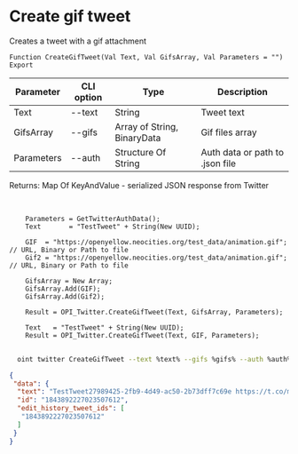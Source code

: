 ﻿---
sidebar_position: 4
---

# Create gif tweet
 Creates a tweet with a gif attachment



`Function CreateGifTweet(Val Text, Val GifsArray, Val Parameters = "") Export`

  | Parameter | CLI option | Type | Description |
  |-|-|-|-|
  | Text | --text | String | Tweet text |
  | GifsArray | --gifs | Array of String, BinaryData | Gif files array |
  | Parameters | --auth | Structure Of String | Auth data or path to .json file |

  
  Returns:  Map Of KeyAndValue - serialized JSON response from Twitter

<br/>




```bsl title="Code example"
    Parameters = GetTwitterAuthData();
    Text       = "TestTweet" + String(New UUID);

    GIF  = "https://openyellow.neocities.org/test_data/animation.gif"; // URL, Binary or Path to file
    Gif2 = "https://openyellow.neocities.org/test_data/animation.gif"; // URL, Binary or Path to file

    GifsArray = New Array;
    GifsArray.Add(GIF);
    GifsArray.Add(Gif2);

    Result = OPI_Twitter.CreateGifTweet(Text, GifsArray, Parameters);

    Text   = "TestTweet" + String(New UUID);
    Result = OPI_Twitter.CreateGifTweet(Text, GIF, Parameters);
```



```sh title="CLI command example"
    
  oint twitter CreateGifTweet --text %text% --gifs %gifs% --auth %auth%

```

```json title="Result"
{
 "data": {
  "text": "TestTweet27989425-2fb9-4d49-ac50-2b73dff7c69e https://t.co/m6q4Bzxea3",
  "id": "1843892227023507612",
  "edit_history_tweet_ids": [
   "1843892227023507612"
  ]
 }
}
```
